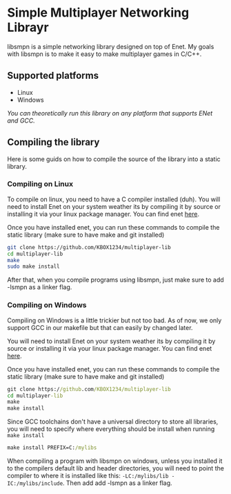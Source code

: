 # Simple Multiplayer Networking Librayr

libsmpn is a simple networking library designed on top of Enet.
My goals with libsmpn is to make it easy to make multiplayer games in C/C++.

## Supported platforms
- Linux
- Windows
  
*You can theoretically run this library on any platform that supports ENet and GCC.*

## Compiling the library
Here is some guids on how to compile the source of the library into a static library.
### Compiling on Linux

To compile on linux, you need to have a C compiler installed (duh).
You will need to install Enet on your system weather its by compiling it by source or installing it via your linux package manager.
You can find enet [here](http://sauerbraten.org/enet/).

Once you have installed enet, you can run these commands to compile the static library (make sure to have make and git installed)
```sh
git clone https://github.com/KBOX1234/multiplayer-lib
cd multiplayer-lib
make
sudo make install
```
After that, when you compile programs using libsmpn, just make sure to add -lsmpn as a linker flag.

### Compiling on Windows
Compiling on Windows is a little trickier but not too bad.
As of now, we only support GCC in our makefile but that can easily by changed later.

You will need to install Enet on your system weather its by compiling it by source or installing it via your linux package manager.
You can find enet [here](http://sauerbraten.org/enet/).

Once you have installed enet, you can run these commands to compile the static library (make sure to have make and git installed)

```bat
git clone https://github.com/KBOX1234/multiplayer-lib
cd multiplayer-lib
make
make install
```

Since GCC toolchains don't have a universal directory to store all libraries, you will need to specify where everything should be install when running ```make install```
```bat
make install PREFIX=C:/mylibs
```

When compiling a program with libsmpn on windows, unless you installed it to the compilers default lib and header directories, you will need to point the compiler to where it is installed like this: ```-LC:/mylibs/lib -IC:/mylibs/include```.
Then add add -lsmpn as a linker flag.
